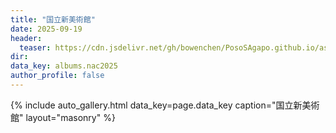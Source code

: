 ```yaml
---
title: "国立新美術館"
date: 2025-09-19
header:
  teaser: https://cdn.jsdelivr.net/gh/bowenchen/PosoSAgapo.github.io/assets/images/travel/national_art_center/IMG_4027.JPG
dir: 
data_key: albums.nac2025
author_profile: false
---
```



{% include auto_gallery.html data_key=page.data_key caption="国立新美術館" layout="masonry" %}
